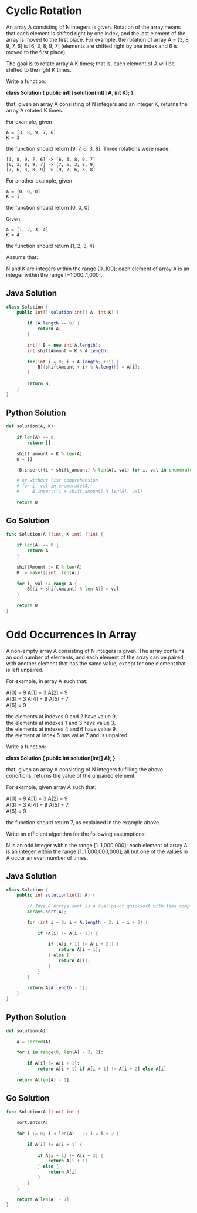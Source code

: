 
# Cyclic Rotation

An array A consisting of N integers is given. Rotation of the array means that each element is shifted right by one index, and the last element of the array is moved to the first place. For example, the rotation of array A = [3, 8, 9, 7, 6] is [6, 3, 8, 9, 7] (elements are shifted right by one index and 6 is moved to the first place).

The goal is to rotate array A K times; that is, each element of A will be shifted to the right K times.

Write a function:

__class Solution { public int[] solution(int[] A, int K); }__

that, given an array A consisting of N integers and an integer K, returns the array A rotated K times.

For example, given

    A = [3, 8, 9, 7, 6]
    K = 3
the function should return [9, 7, 6, 3, 8]. Three rotations were made:

    [3, 8, 9, 7, 6] -> [6, 3, 8, 9, 7]
    [6, 3, 8, 9, 7] -> [7, 6, 3, 8, 9]
    [7, 6, 3, 8, 9] -> [9, 7, 6, 3, 8]
For another example, given

    A = [0, 0, 0]
    K = 1
the function should return [0, 0, 0]

Given

    A = [1, 2, 3, 4]
    K = 4
the function should return [1, 2, 3, 4]

Assume that:

N and K are integers within the range [0..100];
each element of array A is an integer within the range [−1,000..1,000].

## Java Solution

```java
class Solution {
    public int[] solution(int[] A, int K) {
        
        if (A.length == 0) {
            return A;
        }
        
        int[] B = new int[A.length];
        int shiftAmount = K % A.length;
        
        for(int i = 0; i < A.length; ++i) {
            B[(shiftAmount + i) % A.length] = A[i];
        }
        
        return B;
    }
}
```

## Python Solution

```python
def solution(A, K):
    
    if len(A) == 0:
        return []
    
    shift_amount = K % len(A)
    B = []

    [B.insert((i + shift_amount) % len(A), val) for i, val in enumerate(A)]

    # or without list comprehension
    # for i, val in enumerate(A):
    #     B.insert((i + shift_amount) % len(A), val)
    
    return B
```

## Go Solution

```go
func Solution(A []int, K int) []int {
    
    if len(A) == 0 {
        return A
    }
    
    shiftAmount := K % len(A)
    B := make([]int, len(A))
    
    for i, val := range A {
        B[(i + shiftAmount) % len(A)] = val
    }
    
    return B
}
```

# Odd Occurrences In Array

A non-empty array A consisting of N integers is given. The array contains an odd number of elements, and each element of the array can be paired with another element that has the same value, except for one element that is left unpaired.

For example, in array A such that:

  A[0] = 9  A[1] = 3  A[2] = 9  
  A[3] = 3  A[4] = 9  A[5] = 7  
  A[6] = 9  
  
the elements at indexes 0 and 2 have value 9,  
the elements at indexes 1 and 3 have value 3,  
the elements at indexes 4 and 6 have value 9,  
the element at index 5 has value 7 and is unpaired.  

Write a function:

__class Solution { public int solution(int[] A); }__

that, given an array A consisting of N integers fulfilling the above conditions, returns the value of the unpaired element.

For example, given array A such that:

  A[0] = 9  A[1] = 3  A[2] = 9  
  A[3] = 3  A[4] = 9  A[5] = 7  
  A[6] = 9  
  
the function should return 7, as explained in the example above.

Write an efficient algorithm for the following assumptions:

N is an odd integer within the range [1..1,000,000];
each element of array A is an integer within the range [1..1,000,000,000];
all but one of the values in A occur an even number of times.

## Java Solution

```java
class Solution {
    public int solution(int[] A) {
        
        // Java 8 Arrays.sort is a dual-pivot quicksort with time complexity O(n log(n))
        Arrays.sort(A);

        for (int i = 0; i < A.length - 2; i = i + 2) {
            
            if (A[i] != A[i + 1]) {
                
                if (A[i + 1] != A[i + 2]) {
                    return A[i + 1];
                } else {
                    return A[i];
                }
            }
        }
        
        return A[A.length - 1];
    }
}
```

## Python Solution

```python
def solution(A):
    
    A = sorted(A)

    for i in range(0, len(A) - 2, 2):
        
        if A[i] != A[i + 1]:
            return A[i + 1] if A[i + 1] != A[i + 2] else A[i]
    
    return A[len(A) - 1]
```

## Go Solution

```go
func Solution(A []int) int {
    
    sort.Ints(A)
    
    for i := 0; i < len(A) - 2; i = i + 2 {
        
        if A[i] != A[i + 1] {
            
            if A[i + 1] != A[i + 2] {
                return A[i + 1]
            } else {
                return A[i]
            }
        }
    }
    
    return A[len(A) - 1]
}
```